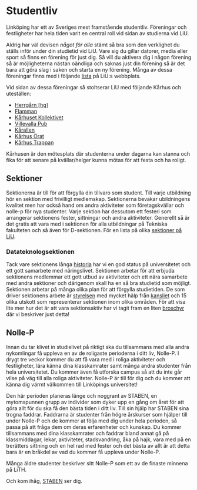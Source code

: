 # Studentliv

Linköping har ett av Sveriges mest framstående studentliv. Föreningar och festligheter har hela tiden varit en central roll vid sidan av studierna vid LiU.

Aldrig har väl devisen _något för alla_ stämt så bra som den verklighet du ställs inför under din studietid vid LiU. Vare sig du gillar datorer, media eller sport så finns en förening för just dig. Så vill du aktivera dig i någon förening så är möjligheterna nästan oändliga och saknas just din förening så är det bara att göra slag i saken och starta en ny förening. Många av dessa föreningar finns med i följande [lista](http://www.student.liu.se/vid-sidan-av-studierna/studentorganisationer/foreningar?l=sv "Studentföreningar") på LiU:s webbplats.

Vid sidan av dessa föreningar så stoltserar LiU med följande Kårhus och uteställen:

- [Herrgårn \[hg\]](http://www.hg.se/)
- [Flamman](http://flamman.org/)
- [Kårhuset Kollektivet](http://karhusetkollektivet.se/)
- [Villevalla Pub](http://www.villevallapub.se/)
- [Kårallen](http://karallen.se)
- [Kårhus Örat](http://orat.nu/)
- [Kårhus Trappan](http://trappan.nu/)

Kårhusen är den mötesplats där studenterna under dagarna kan stanna och fika för att senare på kvällar/helger kunna mötas för att festa och ha roligt.

## Sektioner

Sektionerna är till för att förgylla din tillvaro som student. Till varje utbildning hör en sektion med frivilligt medlemskap. Sektionerna bevakar ubildningens kvalitet men har också hand om andra aktiviteter som företagskvällar och nolle-p för nya studenter. Varje sektion har dessutom ett festeri som arrangerar sektionens fester, sittningar och andra aktiviteter. Generellt så är det gratis att vara med i sektionen för alla utbildningar på Tekniska fakulteten och så även för D-sektionen. För en lista på olika [sektioner på LiU](http://www.student.liu.se/vid-sidan-av-studierna/studentorganisationer/sektioner?l=sv).

### Datateknologsektionen

Tack vare sektionens långa [historia](/historia/ "Historia") har vi en god status på universitetet och ett gott samarbete med näringslivet. Sektionen arbetar för att erbjuda sektionens medlemmar ett gott utbud av aktiviteter och ett nära samarbete med andra sektioner och därigenom skall ha en så bra studietid som möjligt. Sektionen arbetar på många olika plan för att förgylla studietiden. De som driver sektionens arbete är [styrelsen](/styrelsenkansli/ "Styrelsen") med mycket hälp från [kansliet](/kansli/ "Kansliet") och 15 olika utskott som representerar sektionen inom olika områden. För att visa lite mer hur det är att vara sektionsaktiv har vi tagit fram en liten [broschyr](https://d-sektionen.se/wp-content/uploads/2021/05/d-sektionen-broschyr-compressed.pdf) där vi beskriver just detta!

## Nolle-P

Innan du tar klivet in studielivet på riktigt ska du tillsammans med alla andra nykomlingar få uppleva en av de roligaste perioderna i ditt liv, Nolle-P. I drygt tre veckor kommer du att få vara med i roliga aktiviteter och festligheter, lära känna dina klasskamrater samt många andra studenter från hela universitetet. Du kommer även få utforska campus så att du inte går vilse på väg till alla roliga aktiviteter. Nolle-P är till för dig och du kommer att känna dig värmt välkommen till Linköpings universitet!

Den här perioden planeras länge och noggrant av STABEN, en mytomspunnen grupp av individer som dyker upp en gång om året för att göra allt för du ska få den bästa tiden i ditt liv. Till sin hjälp har STABEN sina trogna faddrar. Faddrarna är studenter från högre årskurser som hjälper till under Nolle-P och de kommer at följa med dig under hela perioden, så passa på att fråga dem om deras erfarenheter och kunskap. Du kommer tillsammans med dina klasskamrater och faddrar bland annat gå på klassmiddagar, lekar, aktiviteter, stadsvandring, åka på hajk, vara med på en trerätters sittning och en hel rad med fester och det bästa av allt är att detta bara är en bråkdel av vad du kommer få uppleva under Nolle-P.

Många äldre studenter beskriver sitt Nolle-P som ett av de finaste minnena på LiTH.

Och kom ihåg, [STABEN](https://staben.info) ser dig.
